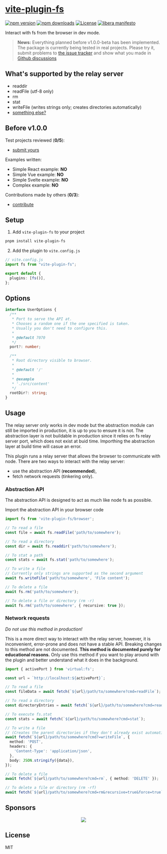[npm-version-src]: https://img.shields.io/npm/v/vite-plugin-fs/latest.svg
[npm-version-href]: https://npmjs.com/package/vite-plugin-fs
[npm-downloads-src]: https://img.shields.io/npm/dm/vite-plugin-fs.svg
[npm-downloads-href]: https://npmjs.com/package/vite-plugin-fs
[license-src]: https://img.shields.io/npm/l/nuxt-content-writer.svg
[license-href]: https://npmjs.com/package/nuxt-content-writer
[libera-src]: https://img.shields.io/badge/libera-manifesto-lightgrey.svg
[libera-href]: https://liberamanifesto.com

[issue-tracker]: https://github.com/HermanLederer/vite-plugin-fs/issues
[show-n-tell]: https://github.com/HermanLederer/vite-plugin-fs/discussions/categories/show-and-tell
[github]: https://github.com/HermanLederer/vite-plugin-fs/tree/feature/beta-readme

# [vite-plugin-fs](https://npmjs.com/package/vite-plugin-fs)

[![npm version][npm-version-src]][npm-version-href]
[![npm downloads][npm-downloads-src]][npm-downloads-href]
[![License][license-src]][license-href]
[![libera manifesto][libera-src]][libera-href]

Interact with fs from the browser in dev mode.

> **News:** Everything planned before v1.0.0-beta has been implemented. The package is currently being tested in real projects. Please try it, submit problems to [the issue tracker][issue-tracker] and show what you made in [Github discussions][show-n-tell]

## What's supported by the relay server

- readdir
- readFile (utf-8 only)
- rm
- stat
- writeFile (writes strings only; creates directories automatically)
- [something else?][issue-tracker]

## Before v1.0.0

Test projects reviewed (**0/5**):

- [submit yours][show-n-tell]

Examples written:

- Simple React example: **NO**
- Simple Vue example: **NO**
- Simple Svelte example: **NO**
- Complex example: **NO**

Contributions made by others (**0/3**):

- [contribute][github]

## Setup

1. Add `vite-plugin-fs` to your project

```bash
pnpm install vite-plugin-fs
```

2. Add the plugin to `vite.config.js`

```ts
// vite.config.js
import fs from "vite-plugin-fs";

export default {
  plugins: [fs()],
};
```

## Options

```ts
interface UserOptions {
  /**
   * Port to serve the API at.
   * Chooses a random one if the one specified is taken.
   * Usually you don't need to configure this.
   *
   * @default 7070
   */
  port?: number;

  /**
   * Root directory visible to browser.
   *
   * @default '/'
   *
   * @example
   * './src/content'
   */
  rootDir?: string;
}
```

## Usage

The relay server only works in dev mode but the abstraction module can still be imported in production, it is up to you to ensure it is not. The abstraction layer is not buildable in production since it relies on fs relay server port, which does not exist at buid time. Importhing the abstraction layer at build time will casue an error.

This plugin runs a relay server that allows the browser to communicate with node. There are two ways to interact with the relay server:

- use the abstraction API (**recommended**),
- fetch network requests (tinkering only).

### Abstraction API

The abstraction API is designed to act as much like node fs as possible.

Import the abstraction API in your browser code

```ts
import fs from 'vite-plugin-fs/browser';

// To read a file
const file = await fs.readFile('path/to/somewhere');

// To read a directory
const dir = await fs.readdir('path/to/somewhere');

// To stat a path
const stats = await fs.stat('path/to/somewhere');

// To write a file
// Currently only strings are supported as the second argument
await fs.writeFile('path/to/somewhere', 'File content');

// To delete a file
await fs.rm('path/to/somewhere');

// To delete a file or directory (rm -r)
await fs.rm('path/to/somewhere', { recursive: true });
```

### Network requests

*Do not use this method in production!*

This is a more direct way to interact with the relay server, however, it is inconvenient, error-prone and does not have a stable API. Breaking changes to this method are not documented. **This method is documented purely for educational reasons.** Only use this method if you want to play around with the plugin and better understand what it does in the background.

```ts
import { activePort } from 'virtual:fs';

const url = `http://localhost:${activePort}`;

// To read a file
const fileData = await fetch(`${url}/path/to/somewhere?cmd=readFile`);

// To read a directory
const directoryEntries = await fetch(`${url}/path/to/somewhere?cmd=readdir`);

// To execute fs.stat
const stats = await fetch(`${url}/path/to/somewhere?cmd=stat`);

// To write a file
// (Creates the parent directories if they don't already exist automatically)
await fetch(`${url}/path/to/somewhere?cmd?=writeFile`, {
  method: 'POST',
  headers: {
    'Content-Type': 'application/json',
  },
  body: JSON.stringify({data}),
});

// To delete a file
await fetch(`${url}/path/to/somewhere?cmd=rm`, { method: 'DELETE' });

// To delete a file or directory (rm -rf)
await fetch(`${url}/path/to/somewhere?cmd=rm&recursive=true&force=true`, { method: 'DELETE' });
```

## Sponsors

<p align="center">
  <a href="https://starlederer.github.io/sponsors/sponsors.svg">
    <img src="https://starlederer.github.io/sponsors/sponsors.svg"/>
  </a>
</p>

## License

MIT
